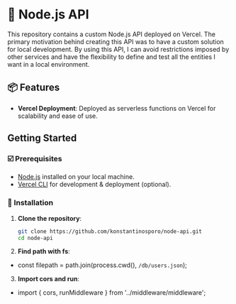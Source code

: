 # 🚀 Node.js API

This repository contains a custom Node.js API deployed on Vercel. The primary motivation behind creating this API was to have a custom solution for local development. By using this API, I can avoid restrictions imposed by other services and have the flexibility to define and test all the entities I want in a local environment.

## 📦 Features

- **Vercel Deployment**: Deployed as serverless functions on Vercel for scalability and ease of use.

## Getting Started

### ☑️ Prerequisites

- [Node.js](https://nodejs.org/) installed on your local machine.
- [Vercel CLI](https://vercel.com/download) for development & deployment (optional).

### 🔻 Installation

1. **Clone the repository**:

   ```bash
   git clone https://github.com/konstantinosporo/node-api.git
   cd node-api

   ```

2. **Find path with fs**:

- const filepath = path.join(process.cwd(), `/db/users.json`);

3. **Import cors and run**:

- import { cors, runMiddleware } from '../middleware/middleware';

